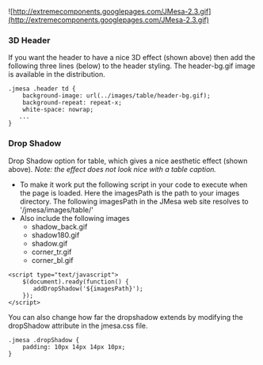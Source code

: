 ![http://extremecomponents.googlepages.com/JMesa-2.3.gif](http://extremecomponents.googlepages.com/JMesa-2.3.gif)

### 3D Header ###
If you want the header to have a nice 3D effect (shown above) then add the following three lines (below) to the header styling. The header-bg.gif image is available in the distribution.

```
.jmesa .header td {
    background-image: url(../images/table/header-bg.gif);
    background-repeat: repeat-x;
    white-space: nowrap;
   ...
}
```

### Drop Shadow ###
Drop Shadow option for table, which gives a nice aesthetic effect (shown above). _Note: the effect does not look nice with a table caption._


  * To make it work put the following script in your code to execute when the page is loaded. Here the imagesPath is the path to your images directory. The following imagesPath in the JMesa web site resolves to '/jmesa/images/table/'
  * Also include the following images
    * shadow\_back.gif
    * shadow180.gif
    * shadow.gif
    * corner\_tr.gif
    * corner\_bl.gif

```
<script type="text/javascript">
	$(document).ready(function() {
	   addDropShadow('${imagesPath}');
	});
</script>
```

You can also change how far the dropshadow extends by modifying the dropShadow attribute in the jmesa.css file.

```
.jmesa .dropShadow {
    padding: 10px 14px 14px 10px;
}
```